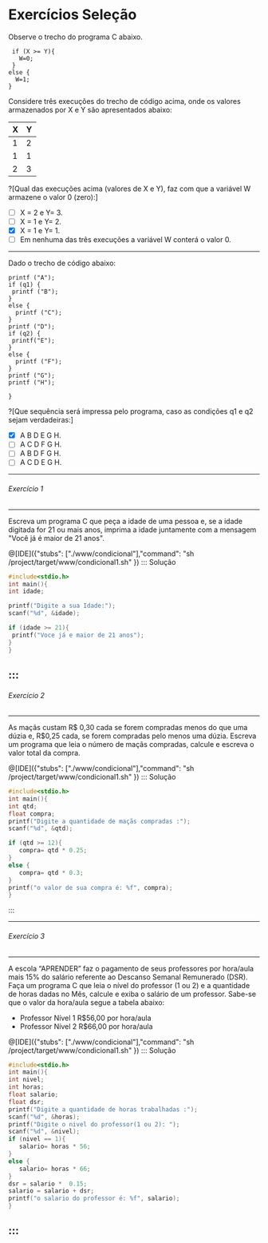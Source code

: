 # Exercícios Seleção

Observe o trecho do programa C abaixo.
``` 
 if (X >= Y){
   W=0;
 }  
else { 
  W=1;
}
```
Considere três execuções do trecho de código acima, onde os valores armazenados por X e Y são apresentados abaixo:

| X | Y |
|---|---|
| 1 | 2 |
| 1 | 1 |
| 2 | 3 |

?[Qual das execuções acima (valores de X e Y), faz com que a variável W armazene o valor 0 (zero):]
-[ ] X = 2 e Y= 3.
-[ ] X = 1 e Y= 2.
-[x] X = 1 e Y= 1.
-[ ] Em nenhuma das três execuções a variável W conterá o valor 0.
----
Dado o trecho de código abaixo:
```
printf ("A");
if (q1) {
 printf ("B");
}
else {
  printf ("C");
}
printf ("D");
if (q2) {
 printf("E");
}
else {
  printf ("F");
}
printf ("G");
printf ("H");

}
```
?[Que sequência será impressa pelo programa, caso as condições q1 e q2 sejam verdadeiras:]
-[x] A B D E G H.
-[ ] A C D F G H.
-[ ] A B D F G H.
-[ ] A C D E G H.
----
###### Exercício 1  
----
Escreva um programa C que peça a idade de uma pessoa e, se a idade digitada for 21 ou mais anos, imprima a idade juntamente com a mensagem "Você já é maior de 21 anos".

@[IDE]({"stubs": ["./www/condicional"],"command": "sh /project/target/www/condicional1.sh"
})
::: Solução

``` C
#include<stdio.h>
int main(){
int idade;

printf("Digite a sua Idade:");
scanf("%d", &idade);

if (idade >= 21){
 printf("Voce já e maior de 21 anos");
}
}
```
:::
---
###### Exercício 2  
----
As maçãs custam R$ 0,30 cada se forem compradas menos do que uma dúzia e, R$0,25 cada, se forem compradas pelo menos uma dúzia. Escreva um programa que leia o número de maçãs compradas, calcule e escreva o valor total da compra.

@[IDE]({"stubs": ["./www/condicional"],"command": "sh /project/target/www/condicional1.sh"
})
::: Solução

``` C
#include<stdio.h>
int main(){
int qtd;
float compra;
printf("Digite a quantidade de maçãs compradas :");
scanf("%d", &qtd);

if (qtd >= 12){
   compra= qtd * 0.25;
}
else {
   compra= qtd * 0.3;
}
printf("o valor de sua compra é: %f", compra);
}

```
:::

---
###### Exercício 3  
----
A escola “APRENDER” faz o pagamento de seus professores por hora/aula mais 15% do salário referente ao Descanso Semanal Remunerado (DSR). Faça um programa C que leia o nível do professor (1 ou 2) e a quantidade de horas dadas no Mês, calcule e exiba o salário de um professor. Sabe-se que o valor da hora/aula segue a tabela abaixo: 
+ Professor Nível 1 R$56,00 por hora/aula 
+ Professor Nível 2 R$66,00 por hora/aula 

@[IDE]({"stubs": ["./www/condicional"],"command": "sh /project/target/www/condicional1.sh"
})
::: Solução

``` C
#include<stdio.h>
int main(){
int nivel;
int horas;
float salario;
float dsr;
printf("Digite a quantidade de horas trabalhadas :");
scanf("%d", &horas);
printf("Digite o nivel do professor(1 ou 2): ");
scanf("%d", &nivel);
if (nivel == 1){
   salario= horas * 56;
}
else {
   salario= horas * 66;
}
dsr = salario *  0.15;
salario = salario + dsr;
printf("o salario do professor é: %f", salario);
}

```
:::
----
